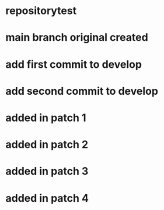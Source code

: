 # repositorytest

# main branch original created

# add first commit to develop

# add second commit to develop

# added in patch 1

# added in patch 2

# added in patch 3

# added in patch 4

